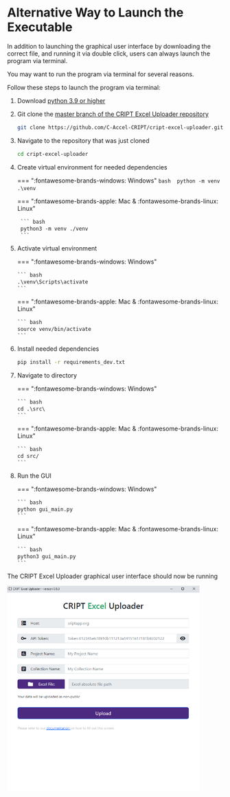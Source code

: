 # Alternative Way to Launch the Executable

In addition to launching the graphical user interface by downloading the correct file, and running it via double click,
users can always launch the program via terminal.

You may want to run the program via terminal for several reasons.

Follow these steps to launch the program via terminal:

1. Download <a href="https://www.python.org/downloads/" target="_blank">python 3.9 or higher</a>

2. Git clone the
    <a href="https://github.com/C-Accel-CRIPT/cript-excel-uploader" target="_blank">
    master branch of the CRIPT Excel Uploader repository
    </a>

    ```bash
    git clone https://github.com/C-Accel-CRIPT/cript-excel-uploader.git
    ```

3. Navigate to the repository that was just cloned

    ```bash
    cd cript-excel-uploader
    ```

4. Create virtual environment for needed dependencies

    === ":fontawesome-brands-windows: Windows"
        ``` bash 
        python -m venv .\venv
        ```

    === ":fontawesome-brands-apple: Mac & :fontawesome-brands-linux: Linux"

        ``` bash
        python3 -m venv ./venv
        ```

5.  Activate virtual environment

    === ":fontawesome-brands-windows: Windows"

        ``` bash
        .\venv\Scripts\activate
        ```

    === ":fontawesome-brands-apple: Mac & :fontawesome-brands-linux: Linux"

        ``` bash
        source venv/bin/activate
        ```

6.  Install needed dependencies

    ```bash
    pip install -r requirements_dev.txt
    ```

7.  Navigate to directory

    === ":fontawesome-brands-windows: Windows"

        ``` bash
        cd .\src\
        ```

    === ":fontawesome-brands-apple: Mac & :fontawesome-brands-linux: Linux"

        ``` bash
        cd src/
        ```

9.  Run the GUI

    === ":fontawesome-brands-windows: Windows"

        ``` bash
        python gui_main.py
        ```

    === ":fontawesome-brands-apple: Mac & :fontawesome-brands-linux: Linux"

        ``` bash
        python3 gui_main.py
        ```

The CRIPT Excel Uploader graphical user interface should now be running

<img 
   alt="Screenshot of CRIPT Excel Uploader GUI first screen" class="screenshot-border" style="width: 28rem;"
   src="../docs_assets/filling_out_config/cript_excel_uploader_gui_start_screen_screenshot.png">
